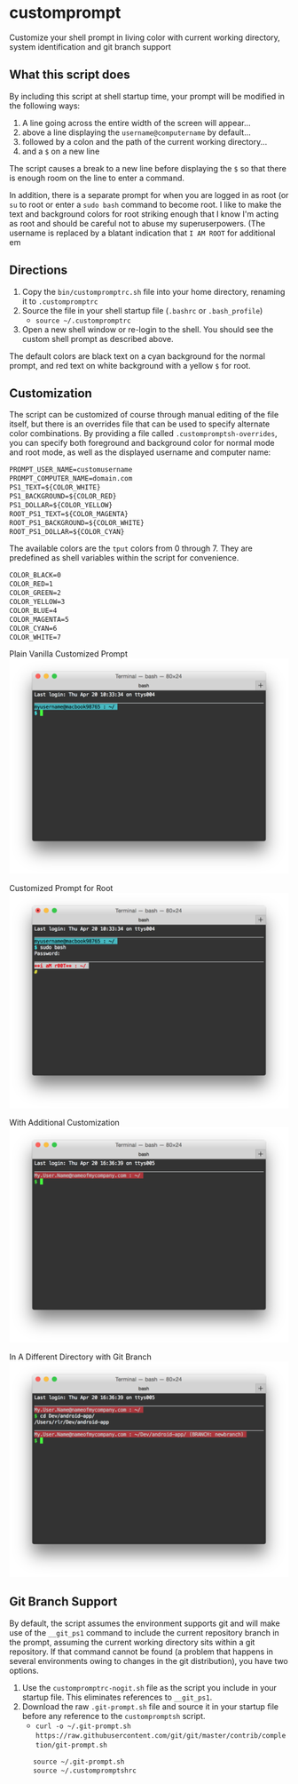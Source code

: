 # customprompt
Customize your shell prompt in living color with current working directory, system identification and git branch support

## What this script does

By including this script at shell startup time, your prompt will be modified in the following ways:

1. A line going across the entire width of the screen will appear...
2. above a line displaying the `username@computername` by default...
3. followed by a colon and the path of the current working directory...
4. and a `$` on a new line

The script causes a break to a new line before displaying the `$` so that there is enough room on the line to enter a command.

In addition, there is a separate prompt for when you are logged in as root (or `su` to root or enter a `sudo bash` command to become root. I like to make the text and background colors for root striking enough that I know I'm acting as root and should be careful not to abuse my superuserpowers. (The username is replaced by a blatant indication that `I AM ROOT` for additional em

## Directions

1. Copy the `bin/custompromptrc.sh` file into your home directory, renaming it to `.custompromptrc` 
1. Source the file in your shell startup file (`.bashrc` or `.bash_profile`)
   + ```source ~/.custompromptrc```
1. Open a new shell window or re-login to the shell. You should see the custom shell prompt as described above.

The default colors are black text on a cyan background for the normal prompt, and red text on white background with a yellow `$` for root.

## Customization

The script can be customized of course through manual editing of the file itself, but there is an overrides file that can be used to specify alternate color combinations. By providing a file called `.custompromptsh-overrides`, you can specify both foreground and background color for normal mode and root mode, as well as the displayed username and computer name:
```
PROMPT_USER_NAME=customusername
PROMPT_COMPUTER_NAME=domain.com
PS1_TEXT=${COLOR_WHITE}
PS1_BACKGROUND=${COLOR_RED}
PS1_DOLLAR=${COLOR_YELLOW}
ROOT_PS1_TEXT=${COLOR_MAGENTA}
ROOT_PS1_BACKGROUND=${COLOR_WHITE}
ROOT_PS1_DOLLAR=${COLOR_CYAN}
```
The available colors are the `tput` colors from 0 through 7. They are predefined as shell variables within the script for convenience.
```
COLOR_BLACK=0
COLOR_RED=1
COLOR_GREEN=2
COLOR_YELLOW=3
COLOR_BLUE=4
COLOR_MAGENTA=5
COLOR_CYAN=6
COLOR_WHITE=7
```
Plain Vanilla Customized Prompt
![Plain Vanilla Customized Prompt](./images/01-custom-shell-prompt-plain.png "Plain Vanilla Customized Prompt")

Customized Prompt for Root
![Customized Prompt for Root](./images/02-custom-shell-prompt-4root.png "Customized Prompt for Root")

With Additional Customization
![With Additional Customization](./images/03-custom-shell-prompt-with-additional-customization.png "With Additional Customization")

In A Different Directory with Git Branch
![In A Different Directory with Git Branch](./images/04-custom-shell-prompt-new-directory-w-git-branch.png "In A Different Directory with Git Branch")


## Git Branch Support

By default, the script assumes the environment supports git and will make use of the `__git_ps1` command to include the current repository branch in the prompt, assuming the current working directory sits within a git repository. If that command cannot be found (a problem that happens in several environments owing to changes in the git distribution), you have two options.
1. Use the `custompromptrc-nogit.sh` file as the script you include in your startup file. This eliminates references to `__git_ps1`.
1. Download the raw `.git-prompt.sh` file and source it in your startup file before any reference to the `custompromptsh` script.
    * `curl -o ~/.git-prompt.sh https://raw.githubusercontent.com/git/git/master/contrib/completion/git-prompt.sh`
```
      source ~/.git-prompt.sh
      source ~/.custompromptshrc
```      

